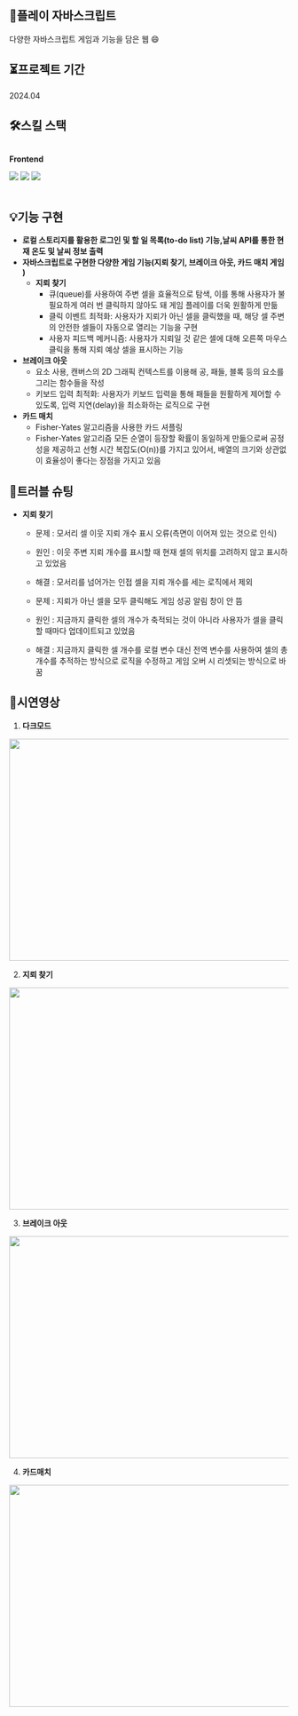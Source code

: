 ## 📱플레이 자바스크립트
다양한 자바스크립트 게임과 기능을 담은 웹 :smile:

## ⏳프로젝트 기간 
2024.04

## 🛠️스킬 스택 
<div style="display:flex; flex-direction:column; align-items:flex-start;">
    <p><strong>Frontend</strong></p>
    <div>
        <img src="https://img.shields.io/badge/javascript-F7DF1E?style=flat-square&logo=javascript&logoColor=white">
        <img src="https://img.shields.io/badge/canvas-00C4CC?style=flat-square&logo=canvas&logoColor=white"> 
        <img src="https://img.shields.io/badge/netlify-00C7B7?style=flat-square&logo=netlify&logoColor=white"> 
    </div><br/>
</div>

## 💡기능 구현 
* **로컬 스토리지를 활용한 로그인 및 할 일 목록(to-do list) 기능,날씨 API를 통한 현재 온도 및 날씨 정보 출력**
* **자바스크립트로 구현한 다양한 게임 기능(지뢰 찾기, 브레이크 아웃, 카드 매치 게임 )**
  * **지뢰 찾기**
    * 큐(queue)를 사용하여 주변 셀을 효율적으로 탐색, 이를 통해 사용자가 불필요하게 여러 번 클릭하지 않아도 돼 게임 플레이를 더욱 원활하게 만듦
    * 클릭 이벤트 최적화: 사용자가 지뢰가 아닌 셀을 클릭했을 때, 해당 셀 주변의 안전한 셀들이 자동으로 열리는 기능을 구현
    * 사용자 피드백 메커니즘: 사용자가 지뢰일 것 같은 셀에 대해 오른쪽 마우스 클릭을 통해 지뢰 예상 셀을 표시하는 기능
* **브레이크 아웃**
    * <canvas> 요소 사용, 캔버스의 2D 그래픽 컨텍스트를 이용해 공, 패들, 블록 등의 요소를 그리는 함수들을 작성
    * 키보드 입력 최적화: 사용자가 키보드 입력을 통해 패들을 원활하게 제어할 수 있도록, 입력 지연(delay)을 최소화하는 로직으로 구현
* **카드 매치**
    * Fisher-Yates 알고리즘을 사용한 카드 셔플링
    * Fisher-Yates 알고리즘 모든 순열이 등장할 확률이 동일하게 만듦으로써 공정성을 제공하고 선형 시간 복잡도(O(n))를 가지고 있어서, 배열의 크기와 상관없이 효율성이 좋다는 장점을 가지고 있음


## 📌트러블 슈팅
* **지뢰 찾기**
  * 문제 : 모서리 셀 이웃 지뢰 개수 표시 오류(측면이 이어져 있는 것으로 인식)
  * 원인 : 이웃 주변 지뢰 개수를 표시할 때 현재 셀의 위치를 고려하지 않고 표시하고 있었음
  * 해결 : 모서리를 넘어가는 인접 셀을 지뢰 개수를 세는 로직에서 제외

  * 문제 : 지뢰가 아닌 셀을 모두 클릭해도 게임 성공 알림 창이 안 뜸
  * 원인 : 지금까지 클릭한 셀의 개수가 축적되는 것이 아니라 사용자가 셀을 클릭할 때마다 업데이트되고 있었음
  * 해결 : 지금까지 클릭한 셀 개수를 로컬 변수 대신 전역 변수를 사용하여 셀의 총개수를 추적하는 방식으로 로직을 수정하고 게임 오버 시 리셋되는 방식으로 바꿈

## 📌시연영상 
 1. **다크모드** 
<p align="left">
  <img src="https://github.com/doyi0107/starting_plant/assets/93458143/cf7a5c3f-f104-48c8-a126-e32fe5eccfa8" width="700" height="400">
</p>

 2. **지뢰 찾기**
<p align="left">
  <img src="https://github.com/doyi0107/starting_plant/assets/93458143/a3edcf28-3d55-4d02-94c5-f8ec2c03fba5" width="700" height="400">
</p>

 3. **브레이크 아웃**
<p align="left">
  <img src="https://github.com/doyi0107/starting_plant/assets/93458143/2288541a-0a06-4013-8474-874b55334273" width="700" height="400">
</p>

 4. **카드매치**
<p align="left">
  <img src="https://github.com/doyi0107/starting_plant/assets/93458143/f237d2aa-d9bd-4415-9a6a-f58a88455bc4" width="700" height="400">
</p>







